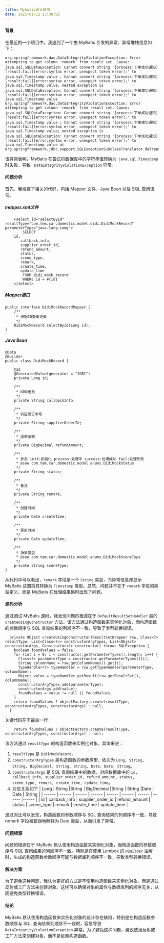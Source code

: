 ```yaml
---
title: Mybatis设计缺陷
date: 2025-01-12 13:38:02
---
```

#### 背景
在最近的一个项目中，我遇到了一个由 MyBatis 引发的异常，异常堆栈信息如下：
```
org.springframework.dao.DataIntegrityViolationException: Error attempting to get column 'remark' from result set. Cause: java.sql.SQLDataException: Cannot convert string '[process:下单成功通知][result:fail][error:syntax error, unexpect token error];' to java.sql.Timestamp value ; Cannot convert string '[process:下单成功通知][result:fail][error:syntax error, unexpect token error];' to java.sql.Timestamp value; nested exception is java.sql.SQLDataException: Cannot convert string '[process:下单成功通知][result:fail][error:syntax error, unexpect token error];' to java.sql.Timestamp value org.springframework.dao.DataIntegrityViolationException: Error attempting to get column 'remark' from result set. Cause: java.sql.SQLDataException: Cannot convert string '[process:下单成功通知][result:fail][error:syntax error, unexpect token error];' to java.sql.Timestamp value ; Cannot convert string '[process:下单成功通知][result:fail][error:syntax error, unexpect token error];' to java.sql.Timestamp value; nested exception is java.sql.SQLDataException: Cannot convert string '[process:下单成功通知][result:fail][error:syntax error, unexpect token error];' to java.sql.Timestamp value at org.springframework.jdbc.support.SQLExceptionSubclassTranslator.doTranslate(SQLExceptionSubclassTranslator.java:84)
```
该异常表明，MyBatis 在尝试将数据库中的字符串值转换为` java.sql.Timestamp`  时失败，导致 ` DataIntegrityViolationException` 异常。
#### 问题分析
首先，我检查了相关的代码，包括 Mapper 文件、Java Bean 以及 SQL 查询语句。
##### mapper.xml文件
```
    <select id="selectById" resultType="com.tem.car.domestic.model.didi.DidiMockRecord" parameterType="java.lang.Long">
        SELECT 
    id,
       callback_info,
       supplier_order_id,
       refund_amount,
       status,
       scene_type,
       remark,
       create_time,
       update_time
        FROM didi_mock_record
        WHERE id = #{id}
    </select>
```
#####  Mapper接口
```
public interface DidiMockRecordMapper {
    /**
     * 根据ID查询记录
     */
    DidiMockRecord selectById(Long id);
}

```
##### Java Bean
```
@Data
@Builder
public class DidiMockRecord {

    @Id
    @GeneratedValue(generator = "JDBC")
    private Long id;

    /**
     * 回调信息
     */
    private String callbackInfo;

    /**
     * 供应商订单号
     */
    private String supplierOrderId;

    /**
     * 退款金额
     */
    private BigDecimal refundAmount;

    /**
     * 状态 init:初始化 process:处理中 success:处理成功 fail:处理失败
     * @see com.tem.car.domestic.model.enums.DidiMockStatus
     */
    private String status;

    /**
     * 备注
     */
    private String remark;

    /**
     * 创建时间
     */
    private Date createTime;

    /**
     * 更新时间
     */
    private Date updateTime;

    /**
     * 场景类型
     * @see com.tem.car.domestic.model.enums.DidiMockSceneType
     */
    private String sceneType;
}
```
从代码中可以看出，`remark` 字段是一个 `String` 类型，而异常信息却显示 MyBatis 试图将其转换为 `Timestamp` 类型。显然，问题并不在于 `remark` 字段的类型定义，而是 MyBatis 在处理结果集时出现了问题。

#### 源码分析
通过调试 MyBatis 源码，我发现问题的根源在于 `DefaultResultSetHandler` 类的 `createUsingConstructor` 方法。该方法通过构造函数来实例化对象，而构造函数的参数顺序与 SQL 查询结果的列顺序不一致，导致了类型转换错误。
```
  private Object createUsingConstructor(ResultSetWrapper rsw, Class<?> resultType, List<Class<?>> constructorArgTypes, List<Object> constructorArgs, Constructor<?> constructor) throws SQLException {
    boolean foundValues = false;
    for (int i = 0; i < constructor.getParameterTypes().length; i++) {
      Class<?> parameterType = constructor.getParameterTypes()[i];
      String columnName = rsw.getColumnNames().get(i);
      TypeHandler<?> typeHandler = rsw.getTypeHandler(parameterType, columnName);
      Object value = typeHandler.getResult(rsw.getResultSet(), columnName);
      constructorArgTypes.add(parameterType);
      constructorArgs.add(value);
      foundValues = value != null || foundValues;
    }
    return foundValues ? objectFactory.create(resultType, constructorArgTypes, constructorArgs) : null;
  }
```
关键代码在于最后一行：
```
    return foundValues ? objectFactory.create(resultType, constructorArgTypes, constructorArgs) : null;
```
该方法通过 `resultType` 的构造函数来实例化对象。具体来说：
1. `resultType` 是 `DidiMockRecord。`
2. `constructorArgTypes` 是构造函数的参数类型，依次为 `Long, String, String, BigDecimal, String, String, Date, Date, String`。
3. `constructorArgs` 是 SQL 查询结果中的数据，对应数据库中的 `id, callback_info, supplier_order_id, refund_amount, status, scene_type, remark, create_time, update_time`。
4. 对应关系如下
| Long | String |String | BigDecimal |String | String |Date | Date | String |
| ------ | ------ | ------ | ------ | ------ | ------ | ------ | ------ |------ |
| id | callback_info | supplier_order_id | refund_amount | status | scene_type | remark | create_time | update_time |


通过对比可以发现，构造函数的参数顺序与 SQL 查询结果的列顺序不一致，导致 remark 字段被错误地解释为 Date 类型，从而引发了异常。

#### 问题根源
问题的根源在于 MyBatis 默认使用构造函数来实例化对象，而构造函数的参数顺序与 SQL 查询结果的列顺序不一致。特别是在使用 Lombok 的 `@Builder` 注解时，生成的构造函数参数顺序可能与数据库列顺序不一致，导致类型转换错误。
#### 解决方案

为了避免这种问题，我认为更好的方式是不使用构造函数来实例化对象，而是通过反射或工厂方法来创建对象。这样可以确保对象的属性与数据库列的顺序无关，从而避免类型转换错误。

#### 结论
MyBatis 默认使用构造函数来实例化对象的设计存在缺陷，特别是在构造函数参数顺序与 SQL 查询结果列顺序不一致时，容易导致 `DataIntegrityViolationException` 异常。为了避免这种问题，建议使用反射或工厂方法来创建对象，而不是依赖构造函数。
